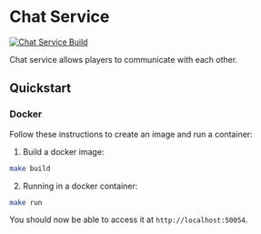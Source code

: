 # Chat Service

[![Chat Service Build](https://github.com/benukhanov/maple-fighters/actions/workflows/chat-service-build.yml/badge.svg)](https://github.com/benukhanov/maple-fighters/actions/workflows/chat-service-build.yml)

Chat service allows players to communicate with each other.

## Quickstart

### Docker

Follow these instructions to create an image and run a container:

1. Build a docker image:

```bash
make build
```

2. Running in a docker container:

```bash
make run
```

You should now be able to access it at `http://localhost:50054`.
